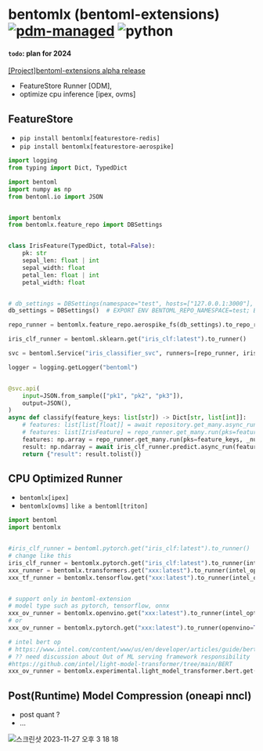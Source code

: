 # bentomlx (bentoml-extensions) [![pdm-managed](https://img.shields.io/badge/pdm-managed-blueviolet)](https://pdm-project.org) ![python](https://img.shields.io/badge/python-3.10%20%7C%203.11%20%7C%203.12-blue)


#### `todo`:  plan for 2024
[[Project]bentoml-extensions alpha release ](https://github.com/users/KimSoungRyoul/projects/2)
* FeatureStore Runner [ODM],
* optimize cpu inference [ipex, ovms]


## FeatureStore
* `pip install bentomlx[featurestore-redis]`
* `pip install bentomlx[featurestore-aerospike]`

~~~Python
import logging
from typing import Dict, TypedDict

import bentoml
import numpy as np
from bentoml.io import JSON


import bentomlx
from bentomlx.feature_repo import DBSettings


class IrisFeature(TypedDict, total=False):
    pk: str
    sepal_len: float | int
    sepal_width: float
    petal_len: float | int
    petal_width: float


# db_settings = DBSettings(namespace="test", hosts=["127.0.0.1:3000"], use_shared_connection=True)
db_settings = DBSettings()  # EXPORT ENV BENTOML_REPO_NAMESPACE=test; BENTOML_REPO__HOSTS=localhost:3000; BENTOML_REPO__USE_SHARED_CONNECTION=true

repo_runner = bentomlx.feature_repo.aerospike_fs(db_settings).to_repo_runner(entity_name="iris_features", embedded=True)

iris_clf_runner = bentoml.sklearn.get("iris_clf:latest").to_runner()

svc = bentoml.Service("iris_classifier_svc", runners=[repo_runner, iris_clf_runner])

logger = logging.getLogger("bentoml")


@svc.api(
    input=JSON.from_sample(["pk1", "pk2", "pk3"]),
    output=JSON(),
)
async def classify(feature_keys: list[str]) -> Dict[str, list[int]]:
    # features: list[list[float]] = await repository.get_many.async_run(pks=feature_keys, _nokey=True) #  [[4.9, 3.0, 1.4, 0.2], [5.1 3.5 1.4 0.3], [5.5 2.5 4.  1.3]]
    # features: list[IrisFeature] = repo_runner.get_many.run(pks=feature_keys) # input_arr = [{"pk": "pk1": "sepal_len":4.9,  "sepal_width":3.  "petal_len":1.4, "petal_width": 0.2], ... ]
    features: np.array = repo_runner.get_many.run(pks=feature_keys, _numpy=True) # input_arr = np.array([[4.9, 3.0, 1.4, 0.2], [5.1 3.5 1.4 0.3], [5.5 2.5 4.  1.3]])
    result: np.ndarray = await iris_clf_runner.predict.async_run(features)
    return {"result": result.tolist()}

~~~



## CPU Optimized Runner
  * `bentomlx[ipex]`
  * `bentomlx[ovms]` `like a bentoml[triton]`

~~~Python
import bentoml
import bentomlx


#iris_clf_runner = bentoml.pytorch.get("iris_clf:latest").to_runner()
# change like this
iris_clf_runner = bentomlx.pytorch.get("iris_clf:latest").to_runner(intel_optimize=True)
xxx_runner = bentomlx.transformers.get("xxx:latest").to_runner(intel_optimize=True)
xxx_tf_runner = bentomlx.tensorflow.get("xxx:latest").to_runner(intel_optimize=True)


# support only in bentoml-extension
# model type such as pytorch, tensorflow, onnx
xxx_ov_runner = bentomlx.openvino.get("xxx:latest").to_runner(intel_optimize=True)
# or
xxx_ov_runner = bentomlx.pytorch.get("xxx:latest").to_runner(openvino=True, post_quant=True)

# intel bert op
# https://www.intel.com/content/www/us/en/developer/articles/guide/bert-ai-inference-amx-4th-gen-xeon-scalable.html
# ?? need discussion about Out of ML serving framework responsibility
#https://github.com/intel/light-model-transformer/tree/main/BERT
xxx_ov_runner = bentomlx.experimental.light_model_transformer.bert.get("xxx:latest").to_runner(post_quant=True,quant_dtype=torch.float32)

~~~


## Post(Runtime) Model Compression (oneapi nncl)
  * post quant ?
  * ...





![스크린샷 2023-11-27 오후 3 18 18](https://github.com/KimSoungRyoul/bentoml-extensions/assets/24240623/8b922a8f-99e6-4d69-a713-a03f3f7b0d27)
